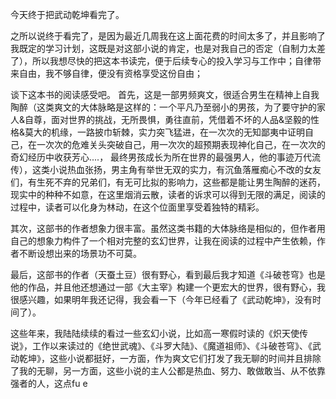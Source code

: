 今天终于把武动乾坤看完了。

之所以说终于看完了，是因为最近几周我在这上面花费的时间太多了，并且影响了我既定的学习计划，这既是对这部小说的肯定，也是对我自己的否定（自制力太差了），所以我想尽快的把这本书读完，便于后续专心的投入学习与工作中；自律带来自由，我不够自律，便没有资格享受这份自由；

谈下这本书的阅读感受吧。
首先，这是一部男频爽文，很适合男生在精神上自我陶醉（这类爽文的大体脉略是这样的：一个平凡乃至弱小的男孩，为了要守护的家人&自尊，面对世界的挑战，无所畏惧，勇往直前，凭借着不坏的人品&坚毅的性格&莫大的机缘，一路披巾斩棘，实力突飞猛进，在一次次的无知鄙夷中证明自己，在一次次的危难关头突破自己，用一次次的超预期表现神化自己，在一次次的奇幻经历中收获芳心....， 最终男孩成长为所在世界的最强男人，他的事迹万代流传），这类小说热血张扬，男主角有举世无双的实力，有沉鱼落雁痴心不改的女友们，有生死不弃的兄弟们，有无可比拟的影响力，这些都是能让男生陶醉的迷药，现实中的种种不如意，在这里烟消云散，读者的诉求可以得到无限的满足，阅读的过程中，读者可以化身为林动，在这个位面里享受着独特的精彩。

其次，这部书的作者想象力很丰富。虽然这类书籍的大体脉络是相似的，但作者用自己的想象力构件了一个相对完整的玄幻世界，让我在阅读的过程中产生依赖，作者不断设想出来的场景功不可莫。

最后，这部书的作者（天蚕土豆）很有野心，看到最后我才知道《斗破苍穹》也是他的作品，并且他还想通过一部《大主宰》构建一个更宏大的世界，很有野心，我很感兴趣，如果明年我还记得，我会看一下（今年已经看了《武动乾坤》，没有时间了）。

这些年来，我陆陆续续的看过一些玄幻小说，比如高一寒假时读的《炽天使传说》，工作以来读过的《绝世武魂》、《斗罗大陆》、《魔道祖师》、《斗破苍穹》、《武动乾坤》，这些小说都挺好，一方面，作为爽文它们打发了我无聊的时间并且排除了我的无聊，另一方面，这些小说的主人公都是热血、努力、敢做敢当、从不依靠强者的人，这点fu e
